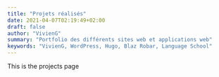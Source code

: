 ```yaml
---
title: "Projets réalisés"
date: 2021-04-07T02:19:49+02:00
draft: false
author: "VivienG"
summary: "Portfolio des différents sites web et applications web"
keywords: "VivienG, WordPress, Hugo, Blaz Robar, Language School"
---
```


This is the projects page